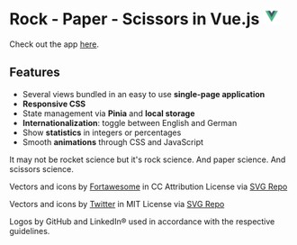 # Rock - Paper - Scissors in Vue.js <img src="/public/images/vue.svg" alt="logo for vue.js" height="30"/>

Check out the app [here](https://rock-paper-scissors-64t.pages.dev/).

## Features

- Several views bundled in an easy to use <strong>single-page application</strong>
- <strong>Responsive CSS</strong>
- State management via <strong>Pinia</strong> and <strong>local storage</strong>
- <strong>Internationalization</strong>: toggle between English and German
- Show <strong>statistics</strong> in integers or percentages
- Smooth <strong>animations</strong> through CSS and JavaScript

It may not be rocket science but it's rock science. And paper science. And scissors science.

Vectors and icons by <a rel="noopener" href="https://github.com/FortAwesome/Font-Awesome?ref=svgrepo.com" target="\_blank">Fortawesome</a> in CC Attribution License via <a rel="noopener" href="https://www.svgrepo.com/" target="\_blank">SVG Repo</a>

Vectors and icons by <a rel="noopener" href="https://github.com/twitter/twemoji?ref=svgrepo.com" target="\_blank">Twitter</a> in MIT License via <a rel="noopener" href="https://www.svgrepo.com/" target="\_blank">SVG Repo</a>

Logos by GitHub and LinkedIn® used in accordance with the respective guidelines.
